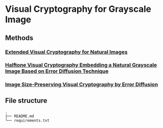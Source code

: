 # Visual Cryptography for Grayscale Image

## Methods
### [Extended Visual Cryptography for Natural Images](https://otik.uk.zcu.cz/handle/11025/5993)

### [Halftone Visual Cryptography Embedding a Natural Grayscale Image Based on Error Diffusion Technique](https://ieeexplore.ieee.org/abstract/document/4285100/)

### [Image Size-Preserving Visual Cryptography by Error Diffusion](https://catalog.lib.kyushu-u.ac.jp/opac_detail_md/?lang=0&amode=MD100000&bibid=1936207)

## File structure
```
.
├── README.md
└── requirements.txt
```